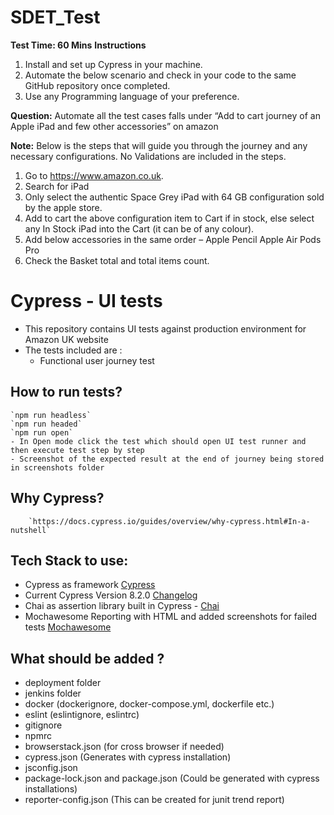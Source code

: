 # SDET_Test


**Test Time: 60 Mins**
**Instructions**

1. Install and set up Cypress in your machine.
2. Automate the below scenario and check in your code to the same GitHub repository once completed.
3. Use any Programming language of your preference.


**Question:**
Automate all the test cases falls under “Add to cart journey of an Apple iPad and few other accessories” on amazon


**Note:** Below is the steps that will guide you through the journey and any necessary configurations. No Validations are included in the steps.

1. Go to https://www.amazon.co.uk.
2. Search for iPad
3. Only select the authentic Space Grey iPad with 64 GB configuration sold by the apple store.
4. Add to cart the above configuration item to Cart if in stock, else select any In Stock iPad into the Cart (it can be of any colour).
5. Add below accessories in the same order –
	 Apple Pencil
	 Apple Air Pods Pro
6. Check the Basket total and total items count.


# Cypress - UI tests

- This repository contains UI tests against production environment for Amazon UK website
- The tests included are :
	* Functional user journey test

## How to run tests?
	`npm run headless`
	`npm run headed`
	`npm run open`
	- In Open mode click the test which should open UI test runner and then execute test step by step
	- Screenshot of the expected result at the end of journey being stored in screenshots folder
## Why Cypress?

        `https://docs.cypress.io/guides/overview/why-cypress.html#In-a-nutshell`

## Tech Stack to use:

- Cypress as framework [Cypress](https://www.cypress.io)
- Current Cypress Version 8.2.0 [Changelog](https://docs.cypress.io/guides/references/changelog.html#8-2-0)
- Chai as assertion library built in Cypress - [Chai](https://docs.cypress.io/guides/references/assertions.html#Chai)
- Mochawesome Reporting with HTML and added screenshots for failed tests
  [Mochawesome](https://docs.cypress.io/guides/tooling/reporters.html#Custom-reporter)

## What should be added ?

- deployment folder
- jenkins folder
- docker (dockerignore, docker-compose.yml, dockerfile etc.)
- eslint (eslintignore, eslintrc)
- gitignore
- npmrc
- browserstack.json (for cross browser if needed)
- cypress.json (Generates with cypress installation)
- jsconfig.json
- package-lock.json and package.json (Could be generated with cypress installations)
- reporter-config.json (This can be created for junit trend report)




